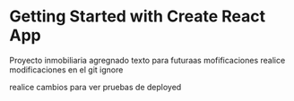 # Getting Started with Create React App

Proyecto inmobiliaria
agregnado texto para futuraas mofificaciones realice modificaciones en el git ignore




realice cambios para ver pruebas de deployed

